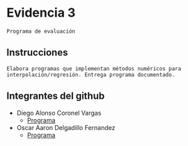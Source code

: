 # Evidencia 3
    Programa de evaluación

## Instrucciones
    Elabora programas que implementan métodos numéricos para interpolación/regresión. Entrega programa documentado.

## Integrantes del github
- Diego Alonso Coronel Vargas
    - [Programa](/Tema%205/Evidencia3/T5%20-%20E3%20-%20Programa.pdf)
- Oscar Aaron Delgadillo Fernandez
    - [Programa](/Tema%205/Evidencia3/T5%20-%20E3%20%20-%20%20%20%20Programa%20O.pdf)